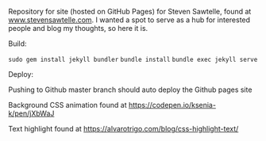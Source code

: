 Repository for site (hosted on GitHub Pages) for Steven Sawtelle, found at www.stevensawtelle.com. I wanted a spot to serve as a hub for interested people and blog my thoughts, so here it is.

Build:

`sudo gem install jekyll bundler`
`bundle install`
`bundle exec jekyll serve`

Deploy:

Pushing to Github master branch should auto deploy the Github pages site

Background CSS animation found at https://codepen.io/ksenia-k/pen/jXbWaJ

Text highlight found at https://alvarotrigo.com/blog/css-highlight-text/